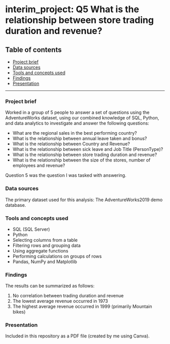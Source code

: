 # interim_project: Q5 What is the relationship between store trading duration and revenue?

## Table of contents

- [Project brief](#project-brief)
- [Data sources](#data-sources)
- [Tools and concepts used](#tools-and-concepts-used)
- [Findings](#findings)
- [Presentation](#presentation)
---

### Project brief
Worked in a group of 5 people to answer a set of questions using the AdventureWorks dataset, using our combined knowledge of SQL, Python, and data analytics to investigate and answer the following questions: 

- What are the regional sales in the best performing country?
- What is the relationship between annual leave taken and bonus?
- What is the relationship between Country and Revenue?
- What is the relationship between sick leave and Job Title (PersonType)?
- What is the relationship between store trading duration and revenue?
- What is the relationship between the size of the stores, number of employees and revenue?

Question 5 was the question I was tasked with answering.

### Data sources
The primary dataset used for this analysis: The AdventureWorks2019 demo database.

### Tools and concepts used
- SQL (SQL Server)
- Python
- Selecting columns from a table
- Filtering rows and grouping data
- Using aggregate functions
- Performing calculations on groups of rows
- Pandas, NumPy and Matplotlib 

### Findings
The results can be summarized as follows:
1. No correlation between trading duration and revenue
2. The lowest average revenue occurred in 1973
3. The highest average revenue occurred in 1999 (primarily Mountain bikes)

### Presentation
Included in this repository as a PDF file (created by me using Canva).

